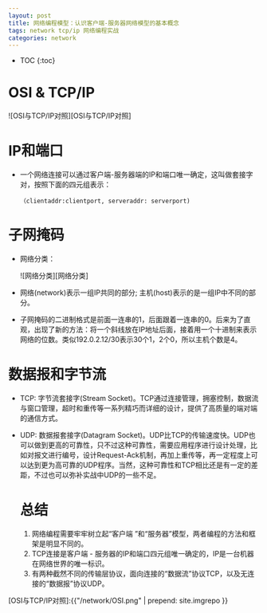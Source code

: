 ```yaml
---
layout: post
title: 网络编程模型：认识客户端-服务器网络模型的基本概念
tags: network tcp/ip 网络编程实战
categories: network
---
```


* TOC
{:toc}
# OSI & TCP/IP

![OSI与TCP/IP对照][OSI与TCP/IP对照]



# IP和端口

- 一个网络连接可以通过客户端-服务器端的IP和端口唯一确定，这叫做套接字对，按照下面的四元组表示：

  ```
  （clientaddr:clientport, serveraddr: serverport)
  ```

# 子网掩码

- 网络分类：

  ![网络分类][网络分类]



- 网络(network)表示一组IP共同的部分; 主机(host)表示的是一组IP中不同的部分。



- 子网掩码的二进制格式是前面一连串的1，后面跟着一连串的0。后来为了直观，出现了新的方法：将一个斜线放在IP地址后面，接着用一个十进制来表示网络的位数。类似192.0.2.12/30表示30个1，2个0，所以主机个数是4。

# 数据报和字节流

- TCP: 字节流套接字(Stream Socket)。TCP通过连接管理，拥塞控制，数据流与窗口管理，超时和重传等一系列精巧而详细的设计，提供了高质量的端对端的通信方式。

  

- UDP: 数据报套接字(Datagram Socket)。UDP比TCP的传输速度快。UDP也可以做到更高的可靠性，只不过这种可靠性，需要应用程序进行设计处理，比如对报文进行编号，设计Request-Ack机制，再加上重传等，再一定程度上可以达到更为高可靠的UDP程序。当然，这种可靠性和TCP相比还是有一定的差距，不过也可以弥补实战中UDP的一些不足。

  

  # 总结

  1. 网络编程需要牢牢树立起“客户端 ”和“服务器”模型，两者编程的方法和框架是明显不同的。
  2. TCP连接是客户端 - 服务器的IP和端口四元组唯一确定的，IP是一台机器在网络世界的唯一标识。
  3. 有两种截然不同的传输层协议，面向连接的“数据流”协议TCP，以及无连接的“数据报”协议UDP。





[OSI与TCP/IP对照]:{{"/network/OSI.png" | prepend: site.imgrepo }}